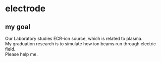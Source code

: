 # electrode
## my goal  
Our Laboratory studies ECR-ion source, which is related to plasma.  
My graduation research is to simulate how ion beams run through electric field.   
Please help me.  
